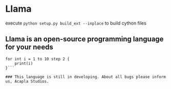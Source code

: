 # Llama
execute 
```python setup.py build_ext --inplace```
to build cython files
## Llama is an open-source programming language for your needs
```//here is be a piece of code in llama
for int i = 1 to 10 step 2 {
    print(i)
}```

### This language is still in developing. About all bugs please inform us, Acapla Studios.
